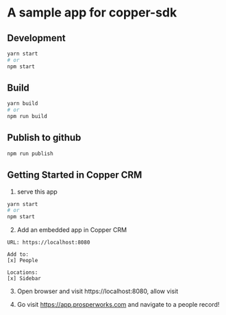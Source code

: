 A sample app for copper-sdk
===========================

## Development
```bash
yarn start
# or
npm start
```

## Build
```bash
yarn build
# or
npm run build
```

## Publish to github
```bash
npm run publish
```

## Getting Started in Copper CRM

1. serve this app
```bash
yarn start
# or
npm start
```

2. Add an embedded app in Copper CRM

```
URL: https://localhost:8080

Add to:
[x] People

Locations:
[x] Sidebar

```

3. Open browser and visit https://localhost:8080, allow visit

4. Go visit https://app.prosperworks.com and navigate to a people record!
